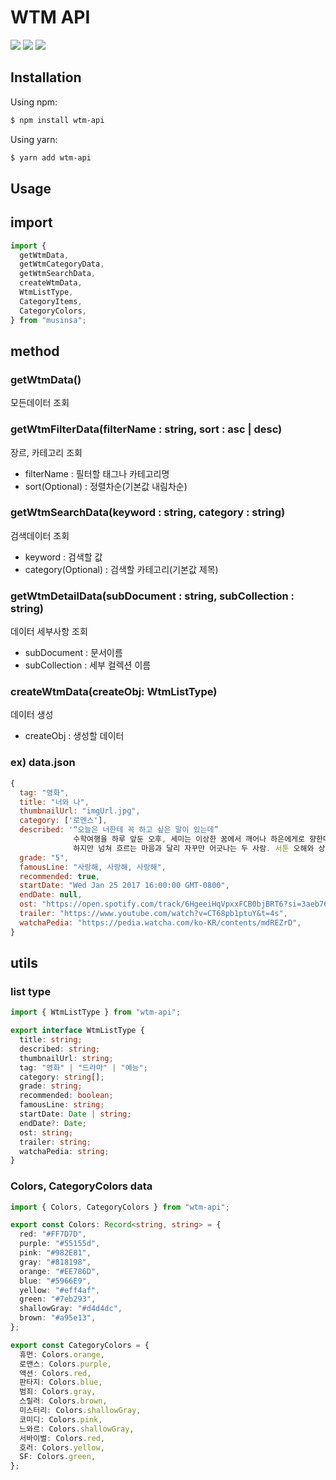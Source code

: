 # WTM API

![](https://img.shields.io/npm/d18m/wtm-api) ![](https://img.shields.io/npm/v/wtm-api
) ![](https://img.shields.io/github/stars/whatTodayMedia/wtm-api
)

## Installation


Using npm:

```zsh
$ npm install wtm-api
```

Using yarn:
```zsh
$ yarn add wtm-api
```
## Usage

## import

```ts
import {
  getWtmData,
  getWtmCategoryData,
  getWtmSearchData,
  createWtmData,
  WtmListType,
  CategoryItems,
  CategoryColors,
} from "musinsa";
```

## method

### getWtmData()

모든데이터 조회

### getWtmFilterData(filterName : string, sort : asc | desc)

장르, 카테고리 조회

- filterName : 필터할 태그나 카테고리명
- sort(Optional) : 정렬차순(기본값 내림차순)

### getWtmSearchData(keyword : string, category : string)

검색데이터 조회

- keyword : 검색할 값
- category(Optional) : 검색할 카테고리(기본값 제목)

### getWtmDetailData(subDocument : string, subCollection : string)

데이터 세부사항 조회

- subDocument : 문서이름
- subCollection : 세부 컬렉션 이름

### createWtmData(createObj: WtmListType)

데이터 생성

- createObj : 생성할 데이터

### ex) data.json

```js
{
  tag: "영화",
  title: "너와 나",
  thumbnailUrl: "imgUrl.jpg",
  category: ['로멘스'],
  described: '“오늘은 너한테 꼭 하고 싶은 말이 있는데”
              수학여행을 하루 앞둔 오후, 세미는 이상한 꿈에서 깨어나 하은에게로 향한다. 오랫동안 눌러왔던 마음을 오늘은 반드시 전해야 할 것 같은 기분이 들었기 때문이다.
              하지만 넘쳐 흐르는 마음과 달리 자꾸만 어긋나는 두 사람. 서툰 오해와 상처를 뒤로하고, 세미는 하은에게 진심을 고백할 수 있을까?',
  grade: "5",
  famousLine: "사랑해, 사랑해, 사랑해",
  recommended: true,
  startDate: "Wed Jan 25 2017 16:00:00 GMT-0800",
  endDate: null,
  ost: "https://open.spotify.com/track/6HgeeiHqVpxxFCB0bjBRT6?si=3aeb768d866c467c",
  trailer: "https://www.youtube.com/watch?v=CT68pb1ptuY&t=4s",
  watchaPedia: "https://pedia.watcha.com/ko-KR/contents/mdREZrD",
}
```


## utils

### list type

```ts
import { WtmListType } from "wtm-api";

export interface WtmListType {
  title: string;
  described: string;
  thumbnailUrl: string;
  tag: "영화" | "드라마" | "예능";
  category: string[];
  grade: string;
  recommended: boolean;
  famousLine: string;
  startDate: Date | string;
  endDate?: Date;
  ost: string;
  trailer: string;
  watchaPedia: string;
}
```

### Colors, CategoryColors data

```ts
import { Colors, CategoryColors } from "wtm-api";

export const Colors: Record<string, string> = {
  red: "#FF7D7D",
  purple: "#55155d",
  pink: "#982E81",
  gray: "#818198",
  orange: "#EE786D",
  blue: "#5966E9",
  yellow: "#eff4af",
  green: "#7eb293",
  shallowGray: "#d4d4dc",
  brown: "#a95e13",
};

export const CategoryColors = {
  휴먼: Colors.orange,
  로맨스: Colors.purple,
  액션: Colors.red,
  판타지: Colors.blue,
  범죄: Colors.gray,
  스릴러: Colors.brown,
  미스터리: Colors.shallowGray,
  코미디: Colors.pink,
  느와르: Colors.shallowGray,
  서바이벌: Colors.red,
  호러: Colors.yellow,
  SF: Colors.green,
};
```







